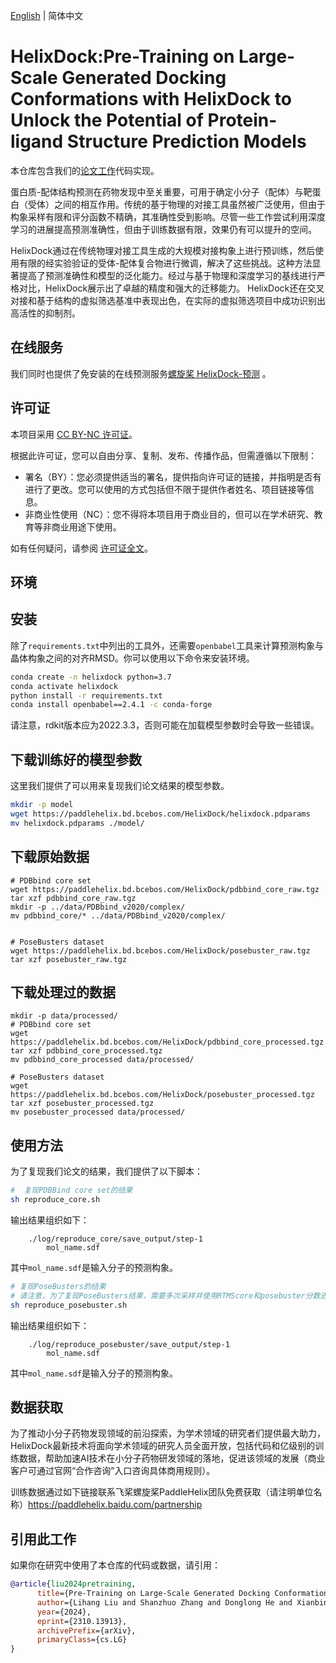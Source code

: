 [English](README.md) | 简体中文
# HelixDock:Pre-Training on Large-Scale Generated Docking Conformations with HelixDock to Unlock the Potential of Protein-ligand Structure Prediction Models
本仓库包含我们的[论文工作](https://arxiv.org/abs/2310.13913)代码实现。

蛋白质-配体结构预测在药物发现中至关重要，可用于确定小分子（配体）与靶蛋白（受体）之间的相互作用。传统的基于物理的对接工具虽然被广泛使用，但由于构象采样有限和评分函数不精确，其准确性受到影响。尽管一些工作尝试利用深度学习的进展提高预测准确性，但由于训练数据有限，效果仍有可以提升的空间。


HelixDock通过在传统物理对接工具生成的大规模对接构象上进行预训练，然后使用有限的经实验验证的受体-配体复合物进行微调，解决了这些挑战。这种方法显著提高了预测准确性和模型的泛化能力。经过与基于物理和深度学习的基线进行严格对比，HelixDock展示出了卓越的精度和强大的迁移能力。
HelixDock还在交叉对接和基于结构的虚拟筛选基准中表现出色，在实际的虚拟筛选项目中成功识别出高活性的抑制剂。

## 在线服务
我们同时也提供了免安装的在线预测服务[螺旋桨 HelixDock-预测](https://paddlehelix.baidu.com/app/drug/helix-dock/forecast) 。

## 许可证

本项目采用 [CC BY-NC 许可证](https://creativecommons.org/licenses/by-nc/4.0/)。

根据此许可证，您可以自由分享、复制、发布、传播作品，但需遵循以下限制：

- 署名（BY）：您必须提供适当的署名，提供指向许可证的链接，并指明是否有进行了更改。您可以使用的方式包括但不限于提供作者姓名、项目链接等信息。
- 非商业性使用（NC）：您不得将本项目用于商业目的，但可以在学术研究、教育等非商业用途下使用。

如有任何疑问，请参阅 [许可证全文](https://creativecommons.org/licenses/by-nc/4.0/legalcode)。

## 环境


## 安装
除了`requirements.txt`中列出的工具外，还需要`openbabel`工具来计算预测构象与晶体构象之间的对齐RMSD。你可以使用以下命令来安装环境。
```bash
conda create -n helixdock python=3.7
conda activate helixdock
python install -r requirements.txt
conda install openbabel==2.4.1 -c conda-forge
```
请注意，rdkit版本应为2022.3.3，否则可能在加载模型参数时会导致一些错误。

## 下载训练好的模型参数
这里我们提供了可以用来复现我们论文结果的模型参数。

```bash
mkdir -p model
wget https://paddlehelix.bd.bcebos.com/HelixDock/helixdock.pdparams
mv helixdock.pdparams ./model/
```

## 下载原始数据
```
# PDBbind core set
wget https://paddlehelix.bd.bcebos.com/HelixDock/pdbbind_core_raw.tgz
tar xzf pdbbind_core_raw.tgz
mkdir -p ../data/PDBbind_v2020/complex/
mv pdbbind_core/* ../data/PDBbind_v2020/complex/


# PoseBusters dataset
wget https://paddlehelix.bd.bcebos.com/HelixDock/posebuster_raw.tgz
tar xzf posebuster_raw.tgz
```

## 下载处理过的数据
```
mkdir -p data/processed/
# PDBbind core set
wget https://paddlehelix.bd.bcebos.com/HelixDock/pdbbind_core_processed.tgz
tar xzf pdbbind_core_processed.tgz
mv pdbbind_core_processed data/processed/

# PoseBusters dataset
wget https://paddlehelix.bd.bcebos.com/HelixDock/posebuster_processed.tgz
tar xzf posebuster_processed.tgz
mv posebuster_processed data/processed/
```


## 使用方法
为了复现我们论文的结果，我们提供了以下脚本：

```bash
#  复现PDBBind core set的结果
sh reproduce_core.sh
```

输出结果组织如下：
```
    ./log/reproduce_core/save_output/step-1
        mol_name.sdf
```

其中`mol_name.sdf`是输入分子的预测构象。


```bash
# 复现PoseBusters的结果
# 请注意，为了复现PoseBusters结果，需要多次采样并使用RTMScore和posebuster分数进行排名。
sh reproduce_posebuster.sh
```

输出结果组织如下：
```
    ./log/reproduce_posebuster/save_output/step-1
        mol_name.sdf
```

其中`mol_name.sdf`是输入分子的预测构象。

## 数据获取
为了推动小分子药物发现领域的前沿探索，为学术领域的研究者们提供最大助力，HelixDock最新技术将面向学术领域的研究人员全面开放，包括代码和亿级别的训练数据，帮助加速AI技术在小分子药物研发领域的落地，促进该领域的发展（商业客户可通过官网“合作咨询”入口咨询具体商用规则）。
  
训练数据通过如下链接联系飞桨螺旋桨PaddleHelix团队免费获取（请注明单位名称）https://paddlehelix.baidu.com/partnership

## 引用此工作

如果你在研究中使用了本仓库的代码或数据，请引用：

```bibtex
@article{liu2024pretraining,
      title={Pre-Training on Large-Scale Generated Docking Conformations with HelixDock to Unlock the Potential of Protein-ligand Structure Prediction Models}, 
      author={Lihang Liu and Shanzhuo Zhang and Donglong He and Xianbin Ye and Jingbo Zhou and Xiaonan Zhang and Yaoyao Jiang and Weiming Diao and Hang Yin and Hua Chai and Fan Wang and Jingzhou He and Liang Zheng and Yonghui Li and Xiaomin Fang},
      year={2024},
      eprint={2310.13913},
      archivePrefix={arXiv},
      primaryClass={cs.LG}
}
```
